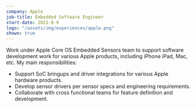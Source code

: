```yaml
---
company: Apple
job-title: Embedded Software Engineer
start-date: 2021-8-9
logo: "/assets/img/experiences/apple.png"
shown: true
---
```

Work under Apple Core OS Embedded Sensors team to support software development work for various Apple products, including iPhone iPad, Mac, etc. My main responsibilities:
* Support SoC bringups and driver integrations for various Apple hardware products.
* Develop sensor drivers per sensor specs and engineering requirements.
* Collaborate with cross functional teams for feature definition and development.